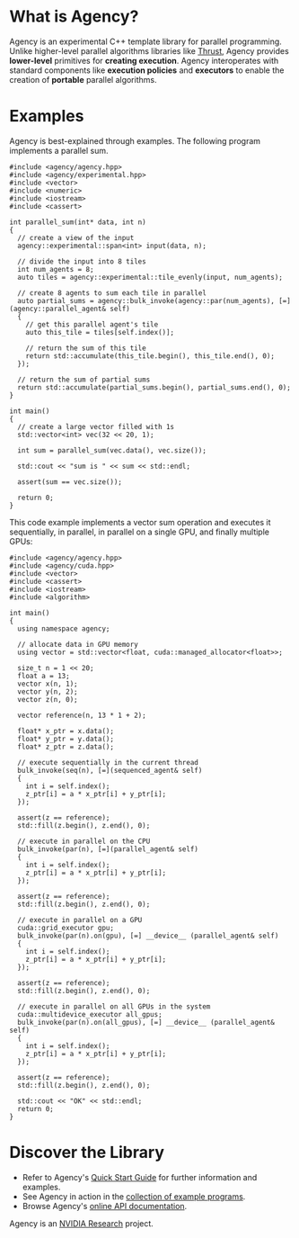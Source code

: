 What is Agency?
===============

Agency is an experimental C++ template library for parallel programming. Unlike
higher-level parallel algorithms libraries like [Thrust](thrust.github.io),
Agency provides **lower-level** primitives for **creating execution**. Agency
interoperates with standard components like **execution policies** and
**executors** to enable the creation of **portable** parallel algorithms.

# Examples

Agency is best-explained through examples. The following program implements a parallel sum.

~~~~{.cpp}
#include <agency/agency.hpp>
#include <agency/experimental.hpp>
#include <vector>
#include <numeric>
#include <iostream>
#include <cassert>

int parallel_sum(int* data, int n)
{
  // create a view of the input
  agency::experimental::span<int> input(data, n);

  // divide the input into 8 tiles
  int num_agents = 8;
  auto tiles = agency::experimental::tile_evenly(input, num_agents);

  // create 8 agents to sum each tile in parallel
  auto partial_sums = agency::bulk_invoke(agency::par(num_agents), [=](agency::parallel_agent& self)
  {
    // get this parallel agent's tile
    auto this_tile = tiles[self.index()];

    // return the sum of this tile
    return std::accumulate(this_tile.begin(), this_tile.end(), 0);
  });

  // return the sum of partial sums
  return std::accumulate(partial_sums.begin(), partial_sums.end(), 0);
}

int main()
{
  // create a large vector filled with 1s
  std::vector<int> vec(32 << 20, 1);

  int sum = parallel_sum(vec.data(), vec.size());

  std::cout << "sum is " << sum << std::endl;

  assert(sum == vec.size());

  return 0;
}
~~~~

This code example implements a vector sum operation and executes it sequentially, in parallel, in parallel on a single GPU, and finally multiple GPUs:

~~~~{.cpp}
#include <agency/agency.hpp>
#include <agency/cuda.hpp>
#include <vector>
#include <cassert>
#include <iostream>
#include <algorithm>

int main()
{
  using namespace agency;

  // allocate data in GPU memory
  using vector = std::vector<float, cuda::managed_allocator<float>>;

  size_t n = 1 << 20;
  float a = 13;
  vector x(n, 1);
  vector y(n, 2);
  vector z(n, 0);

  vector reference(n, 13 * 1 + 2);

  float* x_ptr = x.data();
  float* y_ptr = y.data();
  float* z_ptr = z.data();

  // execute sequentially in the current thread
  bulk_invoke(seq(n), [=](sequenced_agent& self)
  {
    int i = self.index();
    z_ptr[i] = a * x_ptr[i] + y_ptr[i];
  });

  assert(z == reference);
  std::fill(z.begin(), z.end(), 0);

  // execute in parallel on the CPU
  bulk_invoke(par(n), [=](parallel_agent& self)
  {
    int i = self.index();
    z_ptr[i] = a * x_ptr[i] + y_ptr[i];
  });

  assert(z == reference);
  std::fill(z.begin(), z.end(), 0);

  // execute in parallel on a GPU
  cuda::grid_executor gpu;
  bulk_invoke(par(n).on(gpu), [=] __device__ (parallel_agent& self)
  {
    int i = self.index();
    z_ptr[i] = a * x_ptr[i] + y_ptr[i];
  });

  assert(z == reference);
  std::fill(z.begin(), z.end(), 0);

  // execute in parallel on all GPUs in the system
  cuda::multidevice_executor all_gpus;
  bulk_invoke(par(n).on(all_gpus), [=] __device__ (parallel_agent& self)
  {
    int i = self.index();
    z_ptr[i] = a * x_ptr[i] + y_ptr[i];
  });

  assert(z == reference);
  std::fill(z.begin(), z.end(), 0);

  std::cout << "OK" << std::endl;
  return 0;
}
~~~~


# Discover the Library

* Refer to Agency's [Quick Start Guide](http://github.com/agency-library/agency/wiki/Quick-Start-Guide) for further information and examples.
* See Agency in action in the [collection of example programs](http://github.com/agency-library/agency/tree/master/examples).
* Browse Agency's [online API documentation](http://agency-library.github.io/modules.html).

Agency is an [NVIDIA Research](research.nvidia.com) project.

